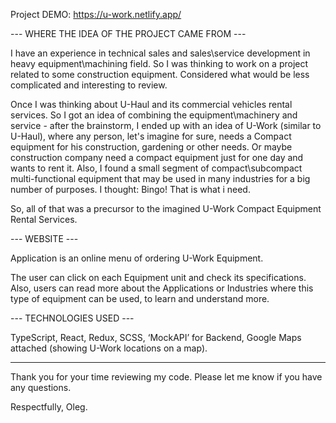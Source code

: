 Project DEMO: https://u-work.netlify.app/

--- WHERE THE IDEA OF THE PROJECT CAME FROM ---

I have an experience in technical sales and sales\service development in heavy equipment\machining field. So I was thinking to work on a project related to 
some construction equipment. Considered what would be less complicated and interesting to review. 

Once I was thinking about U-Haul and its commercial vehicles rental services. So I got an idea of combining the equipment\machinery and service - after the brainstorm, 
I ended up with an idea of U-Work (similar to U-Haul), where any person, let's imagine for sure, needs a Compact equipment for his construction, gardening or other needs.
Or maybe construction company need a compact equipment just for one day and wants to rent it. Also, I found a small segment of compact\subcompact multi-functional equipment
that may be used in many industries for a big number of purposes. I thought: Bingo! That is what i need. 

So, all of that was a precursor to the imagined U-Work Compact Equipment Rental Services. 

--- WEBSITE ---

Application is an online menu of ordering U-Work Equipment.

The user can click on each Equipment unit and check its specifications. Also, users can read more about the Applications or Industries where this type of equipment can
be used, to learn and understand more.

--- TECHNOLOGIES USED ---

TypeScript, React, Redux, SCSS, ‘MockAPI’ for Backend, Google Maps attached (showing U-Work locations on a map).


-------------

Thank you for your time reviewing my code. Please let me know if you have any questions.

Respectfully, Oleg.
